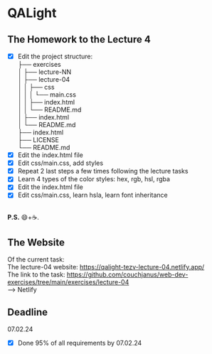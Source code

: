 # QALight
## The Homework to the Lecture 4

- [x] Edit the project structure:<br>
├── exercises<br>
│   ├── lecture-NN<br>
│   ├── lecture-04<br>
│   │   ├── css<br>
│   │   │   └── main.css<br>
│   │   ├── index.html<br>
│   │   └── README.md<br>
│   ├── index.html <br>
│   └── README.md<br>
├── index.html<br>
├── LICENSE<br>
└── README.md<br>
- [x] Edit the index.html file <br>
- [x] Edit css/main.css, add styles<br>
- [x] Repeat 2 last steps a few times following the lecture tasks<br>
- [x] Learn 4 types of the color styles: hex, rgb, hsl, rgba<br>
- [x] Edit the index.html file <br>
- [x] Edit css/main.css, learn hsla, learn font inheritance
<br><br>

**P.S.** 😄+☕.

## The Website
Of the current task: <br>
The lecture-04 website: https://qalight-tezv-lecture-04.netlify.app/<br>
The link to the task: https://github.com/couchjanus/web-dev-exercises/tree/main/exercises/lecture-04
<br />
--> Netlify

## Deadline
07.02.24 <br />

- [x] Done 95% of all requirements by 07.02.24
